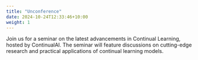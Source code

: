 ```yaml
---
title: "Unconference"
date: 2024-10-24T12:33:46+10:00
weight: 1
---
```


Join us for a seminar on the latest advancements in Continual Learning, hosted by ContinualAI. The seminar will feature discussions on cutting-edge research and practical applications of continual learning models.